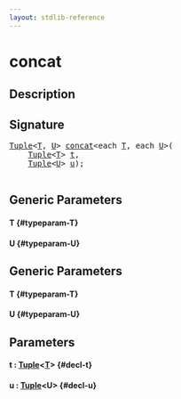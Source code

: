 ```yaml
---
layout: stdlib-reference
---
```


# concat

## Description





## Signature 

<pre>
<a href="/stdlib-reference/types/Tuple/index">Tuple</a>&lt;<a href="/stdlib-reference/global-decls/concat#typeparam-T" class="code_type">T</a>, <a href="/stdlib-reference/global-decls/concat#typeparam-U" class="code_type">U</a>&gt; <a href="/stdlib-reference/global-decls/concat">concat</a>&lt;<span class="code_keyword">each</span> <a href="/stdlib-reference/global-decls/concat#typeparam-T" class="code_type">T</a>, <span class="code_keyword">each</span> <a href="/stdlib-reference/global-decls/concat#typeparam-U" class="code_type">U</a>&gt;(
    <a href="/stdlib-reference/types/Tuple/index">Tuple</a>&lt;<a href="/stdlib-reference/global-decls/concat#typeparam-T" class="code_type">T</a>&gt; <a href="/stdlib-reference/global-decls/concat#decl-t" class="code_param">t</a>,
    <a href="/stdlib-reference/types/Tuple/index">Tuple</a>&lt;<a href="/stdlib-reference/global-decls/concat#typeparam-U" class="code_type">U</a>&gt; <a href="/stdlib-reference/global-decls/concat#decl-u" class="code_param">u</a>);

</pre>

## Generic Parameters

#### T {#typeparam-T}
#### U {#typeparam-U}

## Generic Parameters

#### T {#typeparam-T}
#### U {#typeparam-U}

## Parameters

#### t  : [Tuple](/stdlib-reference/types/Tuple/index)\<[T](/stdlib-reference/types/Tuple/index#typeparam-T)\> {#decl-t}
#### u  : [Tuple](/stdlib-reference/types/Tuple/index)\<U\> {#decl-u}

